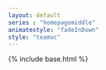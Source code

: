 ```yaml
---
layout: default
series : "homepagemiddle"
animatestyle: "fadeInDown"
style: "teamuc"
---
```

{% include base.html %}